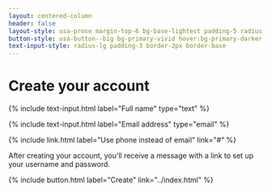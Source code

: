 ```yaml
---
layout: centered-column
header: false
layout-style: usa-prose margin-top-6 bg-base-lightest padding-5 radius-lg shadow-3 border-1px border-base-lighter
button-style: usa-button--big bg-primary-vivid hover:bg-primary-darker
text-input-style: radius-lg padding-3 border-2px border-base
---
```


# Create your account

<!-- Include a text input component for name. -->
{% include text-input.html label="Full name" type="text" %}

<!-- Include a text input component for email. -->
{% include text-input.html label="Email address" type="email" %}

<!-- Include an inline link for communication preference. -->
{% include link.html label="Use phone instead of email" link="#" %}

After creating your account, you'll receive a message with a link to set up your username and password.

<!-- Include a button component as a call-to-action for completing the form. -->
{% include button.html label="Create" link="../index.html" %}
